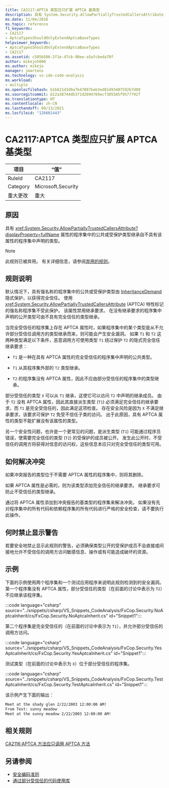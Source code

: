 ```yaml
---
title: CA2117:APTCA 类型应只扩展 APTCA 基类型
description: 具有 System.Security.AllowPartiallyTrustedCallersAttribute 属性的程序集中的公共或受保护类型继承自不具有该属性的程序集中声明的类型。
ms.date: 11/04/2016
ms.topic: reference
f1_keywords:
- CA2117
- AptcaTypesShouldOnlyExtendAptcaBaseTypes
helpviewer_keywords:
- AptcaTypesShouldOnlyExtendAptcaBaseTypes
- CA2117
ms.assetid: c505b586-2f1e-47cb-98ee-a5afcbeda70f
author: mikejo5000
ms.author: mikejo
manager: jmartens
ms.technology: vs-ide-code-analysis
ms.workload:
- multiple
ms.openlocfilehash: b1b621d3d9a7b47087beb3ed81d93407592b7d89
ms.sourcegitcommit: b12a38744db371d2894769ecf305585f9577792f
ms.translationtype: HT
ms.contentlocale: zh-CN
ms.lasthandoff: 09/13/2021
ms.locfileid: "126601443"
---
```

# <a name="ca2117-aptca-types-should-only-extend-aptca-base-types"></a>CA2117:APTCA 类型应只扩展 APTCA 基类型

|项目|“值”|
|-|-|
|RuleId|CA2117|
|Category|Microsoft.Security|
|重大更改|重大|

## <a name="cause"></a>原因
具有 <xref:System.Security.AllowPartiallyTrustedCallersAttribute?displayProperty=fullName> 属性的程序集中的公共或受保护类型继承自不具有该属性的程序集中声明的类型。

> [!NOTE]
> 此规则已被弃用。 有关详细信息，请参阅[弃用的规则](fxcop-unported-deprecated-rules.md)。

## <a name="rule-description"></a>规则说明

默认情况下，具有强名称的程序集中的公共或受保护类型由 [InheritanceDemand](xref:System.Security.Permissions.SecurityAction#System_Security_Permissions_SecurityAction_InheritanceDemand) 隐式保护，以获得完全信任。 使用 <xref:System.Security.AllowPartiallyTrustedCallersAttribute> (APTCA) 特性标记的强名称程序集不受此保护。 该属性禁用继承要求。 在没有继承要求的程序集中声明的公开类型可由不具有完全信任的类型继承。

当完全受信任的程序集上存在 APTCA 属性时，如果程序集中的某个类型是从不允许部分受信任调用方的类型继承而来，则可能会产生安全漏洞。 如果 `T1` 和 `T2` 这两种类型满足以下条件，恶意调用方可使用类型 `T1` 绕过保护 `T2` 的隐式完全信任继承要求：

- `T1` 是一种在具有 APTCA 属性的完全受信任的程序集中声明的公共类型。

- `T1` 从其程序集外部的 `T2` 类型继承。

- `T2` 的程序集没有 APTCA 属性，因此不应由部分受信任的程序集中的类型继承。

部分受信任的类型 `X` 可以从 `T1` 继承，这使它可以访问 `T2` 中声明的继承成员。 由于 `T2` 没有 APTCA 属性，因此其直接派生类型 (`T1`) 必须满足完全信任的继承要求，而 `T1` 是完全受信任的，因此满足这项检查。 存在安全风险是因为 `X` 不满足继承要求，该要求可保护 `T2` 免受不信任子类的访问。 出于此原因，具有 APTCA 属性的类型不能扩展没有该属性的类型。

另一个安全性问题，也许是一个更常见的问题，是派生类型 (`T1`) 可能通过程序员错误，使需要完全信任的类型 (`T2`) 的受保护的成员被公开。 发生此公开时，不受信任的调用方将获得对信息的访问权，这些信息本应只对完全受信任的类型可用。

## <a name="how-to-fix-violations"></a>如何解决冲突

如果冲突报告的类型位于不需要 APTCA 属性的程序集中，则将其删除。

如果 APTCA 属性是必需的，则为该类型添加完全信任的继承要求。 继承要求可防止不受信任的类型继承。

通过将 APTCA 属性添加到冲突报告的基类型的程序集来解决冲突。 如果没有先对程序集中的所有代码和依赖程序集的所有代码进行严格的安全检查，请不要执行此操作。

## <a name="when-to-suppress-warnings"></a>何时禁止显示警告

若要安全地禁止显示此规则的警告，必须确保类型公开的受保护成员不会直接或间接地允许不受信任的调用方访问敏感信息、操作或有可能造成破坏的资源。

## <a name="example"></a>示例

下面的示例使用两个程序集和一个测试应用程序来说明此规则检测到的安全漏洞。 第一个程序集没有 APTCA 属性，部分受信任的类型（在前面的讨论中表示为 `T2`）不应继承该程序集。

:::code language="csharp" source="../snippets/csharp/VS_Snippets_CodeAnalysis/FxCop.Security.NoAptcaInherit/cs/FxCop.Security.NoAptcaInherit.cs" id="Snippet1":::

第二个程序集是完全受信任的（在前面的讨论中表示为 `T1`），并允许部分受信任的调用方访问。

:::code language="csharp" source="../snippets/csharp/VS_Snippets_CodeAnalysis/FxCop.Security.YesAptcaInherit/cs/FxCop.Security.YesAptcaInherit.cs" id="Snippet1":::

测试类型（在前面的讨论中表示为 `X`）位于部分受信任的程序集。

:::code language="csharp" source="../snippets/csharp/VS_Snippets_CodeAnalysis/FxCop.Security.TestAptcaInherit/cs/FxCop.Security.TestAptcaInherit.cs" id="Snippet1":::

该示例产生下面的输出：

```txt
Meet at the shady glen 2/22/2003 12:00:00 AM!
From Test: sunny meadow
Meet at the sunny meadow 2/22/2003 12:00:00 AM!
```

## <a name="related-rules"></a>相关规则

[CA2116:APTCA 方法应只调用 APTCA 方法](../code-quality/ca2116.md)

## <a name="see-also"></a>另请参阅

- [安全编码准则](/dotnet/standard/security/secure-coding-guidelines)
- [通过部分受信任的代码使用库](/dotnet/framework/misc/using-libraries-from-partially-trusted-code)
